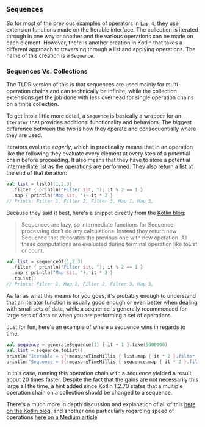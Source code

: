 [kotlin-blog]: https://blog.kotlin-academy.com/effective-kotlin-use-sequence-for-bigger-collections-with-more-than-one-processing-step-649a15bb4bf
[sequences-speed-article]: https://medium.com/@elye.project/kotlin-slow-list-and-lazy-sequence-61691fc974c5
## `Sequences`
So for most of the previous examples of operators in [`Lap 4`](/operators.md#Examples), they use extension functions made on the Iterable interface. The collection is iterated through in one way or another and the various operations can be made on each element. However, there is another creation in Kotlin that takes a different approach to traversing through a list and applying operations. The name of this creation is a `Sequence`.
### Sequences Vs. Collections
The TLDR version of this is that sequences are used mainly for multi-operation chains and can technically be infinite, while the collection extensions get the job done with less overhead for single operation chains on a finite collection.

To get into a little more detail, a `Sequence` is basically a wrapper for an `Iterator` that provides additional functionality and behaviors. The biggest difference between the two is how they operate and consequentially where they are used.

Iterators evaluate *eagerly*, which in practicality means that in an operation like the following they evaluate every element at every step of a potential chain before proceeding. It also means that they have to store a potential intermediate list as the operations are performed. They also return a list at the end of that iteration:
```kotlin
val list = listOf(1,2,3)
  .filter { println("Filter $it, "); it % 2 == 1 }
  .map { println("Map $it, "); it * 2 }
// Prints: Filter 1, Filter 2, Filter 3, Map 1, Map 3,
```
Because they said it best, here's a snippet directly from the [Kotlin blog][kotlin-blog]:
> Sequences are lazy, so intermediate functions for Sequence processing don’t do any calculations. Instead they return new Sequence that decorates the previous one with new operation. All these computations are evaluated during terminal operation like toList or count.
```kotlin
val list = sequenceOf(1,2,3)
  .filter { println("Filter $it, "); it % 2 == 1 }
  .map { println("Map $it, "); it * 2 }
  .toList()
// Prints: Filter 1, Map 1, Filter 2, Filter 3, Map 3,
```

As far as what this means for you goes, it's probably enough to understand that an iterator function is usually good enough or even better when dealing with small sets of data, while a sequence is generally recommended for large sets of data or when you are performing a set of operations.

Just for fun, here's an example of where a sequence wins in regards to time:
```kotlin
val sequence = generateSequence(1) { it + 1 }.take(5000000)
val list = sequence.toList()
println("Iterable = ${(measureTimeMillis { list.map { it * 2 }.filter { it % 2 == 1 }.sum() }.toDouble() / 1000)}") // prints "Iterable = 2.173"
println("Sequence = ${(measureTimeMillis { sequence.map { it * 2 }.filter { it % 2 == 1 }.sum() }.toDouble() / 1000)}") // prints "Sequence = 0.125"
```
In this case, running this operation chain with a sequence yielded a result about 20 times faster. Despite the fact that the gains are not necessarily this large all the time, a hint added since Kotlin 1.2.70 states that a multiple operation chain on a collection should be changed to a sequence.

There's a much more in depth discussion and explanation of all of this [here on the Kotlin blog][kotlin-blog], and another one particularly regarding speed of operations [here on a Medium article][sequences-speed-article]
